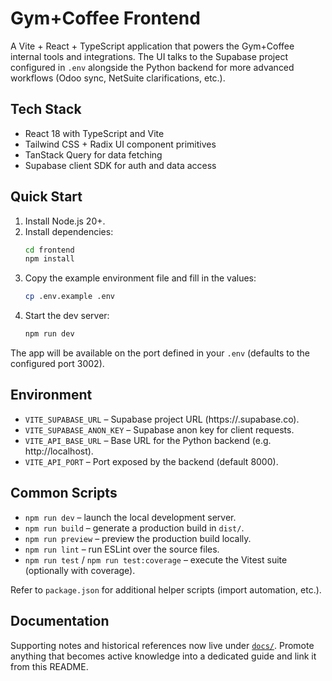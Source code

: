 # Gym+Coffee Frontend

A Vite + React + TypeScript application that powers the Gym+Coffee internal tools and integrations. The UI talks to the Supabase project configured in `.env` alongside the Python backend for more advanced workflows (Odoo sync, NetSuite clarifications, etc.).

## Tech Stack
- React 18 with TypeScript and Vite
- Tailwind CSS + Radix UI component primitives
- TanStack Query for data fetching
- Supabase client SDK for auth and data access

## Quick Start
1. Install Node.js 20+.
2. Install dependencies:
   ```bash
   cd frontend
   npm install
   ```
3. Copy the example environment file and fill in the values:
   ```bash
   cp .env.example .env
   ```
4. Start the dev server:
   ```bash
   npm run dev
   ```

The app will be available on the port defined in your `.env` (defaults to the configured port 3002).

## Environment
- `VITE_SUPABASE_URL` – Supabase project URL (https://<project>.supabase.co).
- `VITE_SUPABASE_ANON_KEY` – Supabase anon key for client requests.
- `VITE_API_BASE_URL` – Base URL for the Python backend (e.g. http://localhost).
- `VITE_API_PORT` – Port exposed by the backend (default 8000).

## Common Scripts
- `npm run dev` – launch the local development server.
- `npm run build` – generate a production build in `dist/`.
- `npm run preview` – preview the production build locally.
- `npm run lint` – run ESLint over the source files.
- `npm run test` / `npm run test:coverage` – execute the Vitest suite (optionally with coverage).

Refer to `package.json` for additional helper scripts (import automation, etc.).

## Documentation
Supporting notes and historical references now live under [`docs/`](docs/). Promote anything that becomes active knowledge into a dedicated guide and link it from this README.
